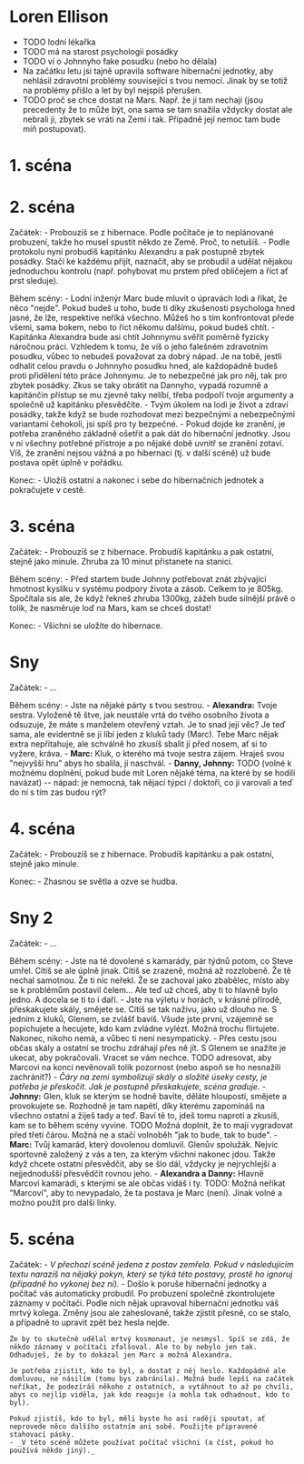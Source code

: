 # Loren Ellison

- TODO lodní lékařka
- TODO má na starost psychologii posádky
- TODO ví o Johnnyho fake posudku (nebo ho dělala)
- Na začátku letu jsi tajně upravila software hibernační jednotky, aby nehlásil zdravotní problémy související s tvou nemocí. Jinak by se totiž na problémy přišlo a let by byl nejspíš přerušen.
- TODO proč se chce dostat na Mars. Např. že ji tam nechají (jsou precedenty že to může být, ona sama se tam snažila vždycky dostat ale nebrali ji, zbytek se vrátí na Zemi i tak. Případně její nemoc tam bude míň postupovat).

# 1. scéna

# 2. scéna

Začátek:
    - Probouzíš se z hibernace. Podle počítače je to neplánované probuzení, takže ho musel spustit někdo ze Země. Proč, to netušíš.
    - Podle protokolu nyní probudíš kapitánku Alexandru a pak postupně zbytek posádky. Stačí ke každému přijít, naznačit, aby se probudil a udělat nějakou jednoduchou kontrolu (např. pohybovat mu prstem před obličejem a říct ať prst sleduje).

Během scény:
    - Lodní inženýr Marc bude mluvit o úpravách lodi a říkat, že něco "nejde". Pokud budeš u toho, bude ti díky zkušenosti psychologa hned jasné, že lže, respektive neříká všechno. Můžeš ho s tím konfrontovat přede všemi, sama bokem, nebo to říct někomu dalšímu, pokud budeš chtít.
    - Kapitánka Alexandra bude asi chtít Johnnymu svěřit poměrně fyzicky náročnou práci. Vzhledem k tomu, že víš o jeho falešném zdravotním posudku, vůbec to nebudeš považovat za dobrý nápad. Je na tobě, jestli odhalit celou pravdu o Johnnyho posudku hned, ale každopádně budeš proti přidělení této práce Johnnymu. Je to nebezpečné jak pro něj, tak pro zbytek posádky. Zkus se taky obrátit na Dannyho, vypadá rozumně a kapitánčin přístup se mu zjevně taky nelíbí, třeba podpoří tvoje argumenty a společně už kapitánku přesvědčíte.
    - Tvým úkolem na lodi je život a zdraví posádky, takže když se bude rozhodovat mezi bezpečnými a nebezpečnými variantami čehokoli, jsi spíš pro ty bezpečné.
    - Pokud dojde ke zranění, je potřeba zraněného základně ošetřit a pak dát do hibernační jednotky. Jsou v ní všechny potřebné přístroje a po nějaké době uvnitř se zranění zotaví. Víš, že zranění nejsou vážná a po hibernaci (tj. v další scéně) už bude postava opět úplně v pořádku.

Konec:
    - Uložíš ostatní a nakonec i sebe do hibernačních jednotek a pokračujete v cestě.

# 3. scéna

Začátek:
    - Probouzíš se z hibernace. Probudíš kapitánku a pak ostatní, stejně jako minule. Zhruba za 10 minut přistanete na stanici.

Během scény:
    - Před startem bude Johnny potřebovat znát zbývající hmotnost kyslíku v systému podpory života a zásob. Celkem to je 805kg. Spočítala sis ale, že když řekneš zhruba 1300kg, zážeh bude silnější právě o tolik, že nasměruje loď na Mars, kam se chceš dostat!

Konec:
    - Všichni se uložíte do hibernace.

# Sny

Začátek:
    - ...

Během scény:
    - Jste na nějaké párty s tvou sestrou.
    - __Alexandra:__ Tvoje sestra. Vyloženě tě štve, jak neustále vrtá do tvého osobního života a odsuzuje, že máte s manželem otevřený vztah. Je to snad její věc? Je teď sama, ale evidentně se jí líbí jeden z kluků tady (Marc). Tebe Marc nějak extra nepřitahuje, ale schválně ho zkusíš sbalit jí před nosem, ať si to vyžere, kráva.
    - __Marc:__ Kluk, o kterého má tvoje sestra zájem. Hraješ svou "nejvyšší hru" abys ho sbalila, jí naschvál.
    - __Danny, Johnny:__ TODO (volné k možnému doplnění, pokud bude mít Loren nějaké téma, na které by se hodili navázat) -- nápad: je nemocná, tak nějací týpci / doktoři, co ji varovali a teď do ní s tím zas budou rýt?

# 4. scéna

Začátek:
    - Probouzíš se z hibernace. Probudíš kapitánku a pak ostatní, stejně jako minule.

Konec:
    - Zhasnou se světla a ozve se hudba.

# Sny 2

Začátek:
    - ...

Během scény:
    - Jste na té dovolené s kamarády, pár týdnů potom, co Steve umřel. Cítíš se ale úplně jinak. Cítíš se zrazeně, možná až rozzlobeně. Že tě nechal samotnou. Že ti nic neřekl. Že se zachoval jako zbabělec, místo aby se k problémům postavil čelem... Ale teď už chceš, aby ti to hlavně bylo jedno. A docela se ti to i daří.
    - Jste na výletu v horách, v krásné přírodě, přeskakujete skály, smějete se. Cítíš se tak naživu, jako už dlouho ne. S jedním z kluků, Glenem, se zvlášť bavíš. Všude jste první, vzájemně se popichujete a hecujete, kdo kam zvládne vylézt. Možná trochu flirtujete. Nakonec, nikoho nemá, a vůbec ti není nesympatický.
    - Přes cestu jsou občas skály a ostatní se trochu zdráhají přes ně jít. S Glenem se snažíte je ukecat, aby pokračovali. Vracet se vám nechce. TODO adresovat, aby Marcovi na konci nevěnovali tolik pozornost (nebo aspoň se ho nesnažili zachránit?)
    - _Čáry na zemi symbolizují skály a složité úseky cesty, je potřeba je přeskočit. Jak je postupně přeskakujete, scéna graduje._
    - __Johnny:__ Glen, kluk se kterým se hodně bavíte, děláte hlouposti, smějete a provokujete se. Rozhodně je tam napětí, díky kterému zapomínáš na všechno ostatní a žiješ tady a teď. Baví tě to, jdeš tomu naproti a zkusíš, kam se to během scény vyvine. TODO Možná doplnit, že to mají vygradovat před třetí čárou. Možná ne a stačí volnoběh "jak to bude, tak to bude".
    - __Marc:__ Tvůj kamarád, který dovolenou domluvil. Glenův spolužák. Nejvíc sportovně založený z vás a ten, za kterým všichni nakonec jdou. Takže když chcete ostatní přesvědčit, aby se šlo dál, vždycky je nejrychlejší a nejjednodušší přesvědčit rovnou jeho.
    - __Alexandra a Danny:__ Hlavně Marcovi kamarádi, s kterými se ale občas vídáš i ty. TODO: Možná neříkat "Marcovi", aby to nevypadalo, že ta postava je Marc (není). Jinak volné a možno použít pro další linky.

# 5. scéna

Začátek:
    - _V přechozí scéně jedena z postav zemřela. Pokud v následujícím textu narazíš na nějaký pokyn, který se týká této postavy, prostě ho ignoruj (případně ho vykonej bez ní)._
    - Došlo k poruše hibernační jednotky a počítač vás automaticky probudil. Po probuzení společně zkontrolujete záznamy v počítači. Podle nich nějak upravoval hibernační jednotku váš mrtvý kolega. Změny jsou ale zaheslované, takže zjistit přesně, co se stalo, a případně to upravit zpět bez hesla nejde.

    Že by to skutečně udělal mrtvý kosmonaut, je nesmysl. Spíš se zdá, že někdo záznamy v počítači zfalšoval. Ale to by nebylo jen tak. Odhaduješ, že by to dokázal jen Marc a možná Alexandra.

    Je potřeba zjistit, kdo to byl, a dostat z něj heslo. Každopádně ale domluvou, ne násilím (tomu bys zabránila). Možná bude lepší na začátek neříkat, že podezíráš někoho z ostatních, a vytáhnout to až po chvíli, abys co nejlíp viděla, jak kdo reaguje (a mohla tak odhadnout, kdo to byl).

    Pokud zjistíš, kdo to byl, měli byste ho asi raději spoutat, ať neprovede něco dalšího ostatním ani sobě. Použijte připravené stahovací pásky.
    - _V této scéně můžete používat počítač všichni (a číst, pokud ho používá někdo jiný)._

